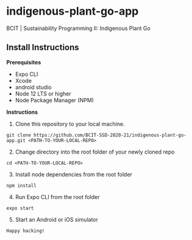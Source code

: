 # indigenous-plant-go-app
BCIT | Sustainability Programming II: Indigenous Plant Go


## Install Instructions

**Prerequisites**
* Expo CLI
* Xcode
* android studio
* Node 12 LTS or higher
* Node Package Manager (NPM)


**Instructions**
1. Clone this repository to your local machine.
```
git clone https://github.com/BCIT-SSD-2020-21/indigenous-plant-go-app.git <PATH-TO-YOUR-LOCAL-REPO>
``` 
2. Change directory into the root folder of your newly cloned repo
```
cd <PATH-TO-YOUR-LOCAL-REPO>
```
3. Install node dependencies from the root folder
```
npm install
```
4. Run Expo CLI from the root folder
```
expo start
```
5. Start an Android or iOS simulator
```
Happy hacking!
```
